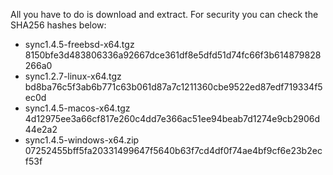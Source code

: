 All you have to do is download and extract. For security you can check the SHA256 hashes below:

- sync1.4.5-freebsd-x64.tgz
8150bfe3d483806336a92667dce361df8e5dfd51d74fc66f3b614879828266a0
- sync1.2.7-linux-x64.tgz
bd8ba76c5f3ab6b771c63b061d87a7c1211360cbe9522ed87edf719334f5ec0d
- sync1.4.5-macos-x64.tgz
4d12975ee3a66cf817e260c4dd7e366ac51ee94beab7d1274e9cb2906d44e2a2
- sync1.4.5-windows-x64.zip
07252455bff5fa20331499647f5640b63f7cd4df0f74ae4bf9cf6e23b2ecf53f
